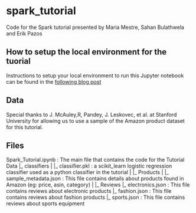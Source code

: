 # spark_tutorial
Code for the Spark tutorial presented by Maria Mestre, Sahan Bulathwela and Erik Pazos


## How to setup the local environment for the tuorial 

Instructions to setup your local environment to run this Jupyter notebook can be found in the [following blog post](https://in4maniac.wordpress.com/2016/10/09/spark-tutorial/)


## Data

Special thanks to J. McAuley,R, Pandey, J. Leskovec, et al. at Stanford University for allowing us to use a sample of the Amazon product dataset for this tutorial. 

## Files 

Spark_Tutorial.ipynb : The main file that contains the code for the Tutorial 
Data
  |_ classifiers
  | |_ classifier.pkl : a scikit_learn logistic regression classifier used as a python classifier in the tutorial
  |
  |_ Products
  | |_ sample_metadata.json : This file contains details about products found in Amazon (eg: price, asin, category)
  |
  |_ Reviews
    |_ electronics.json : This file contains reviews about electronic products
    |_ fashion.json : This file contains reviews about fashion products
    |_ sports.json : This file contains reviews about sports equipment    

